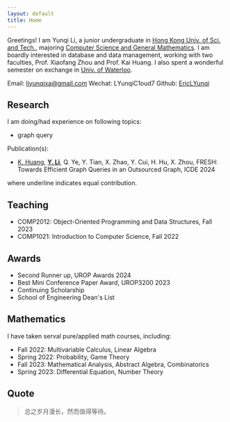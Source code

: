 ```yaml
---
layout: default
title: Home
---
```


Greetings! I am Yunqi Li, a junior undergraduate in [Hong Kong Univ. of Sci. and Tech.](https://hkust.edu.hk/), majoring [Computer Science and General Mathematics](https://cse.hkust.edu.hk/bsc/). I am boardly interested in database and data management, working with two faculties, Prof. Xiaofang Zhou and Prof. Kai Huang. I also spent a wonderful semester on exchange in [Univ. of Waterloo](https://uwaterloo.ca/).

Email: <span class="blue">liyunqixa@gmail.com</span>   <span class="blue">Wechat: LYunqiC1oud7</span>   Github: [EricLYunqi](https://github.com/EricLYunqi)

## <span class="orange">Research</span>
I am doing/had experience on following topics:
- graph query

Publication(s):
- <ins>K. Huang</ins>, <ins>**Y. Li**</ins>, Q. Ye, Y. Tian, X. Zhao, Y. Cui, H. Hu, X. Zhou, <span class="blue">FRESH: Towards Efficient Graph Queries in an Outsourced Graph</span>, ICDE 2024
  
where underline indicates equal contribution.

## <span class="orange">Teaching</span>
- COMP2012: Object-Oriented Programming and Data Structures, Fall 2023
- COMP1021: Introduction to Computer Science, Fall 2022

## <span class="orange">Awards</span>
- Second Runner up, UROP Awards 2024
- Best Mini Conference Paper Award, UROP3200 2023
- Continuing Scholarship
- School of Engineering Dean's List

## <span class="orange">Mathematics</span>
I have taken serval pure/applied math courses, including:
- Fall 2022: Multivariable Calculus, Linear Algebra
- Spring 2022: Probability, Game Theory
- Fall 2023: Mathematical Analysis, Abstract Algebra, Combinatorics
- Spring 2023: Differential Equation, Number Theory


## <span class="orange">Quote</span>

> 总之岁月漫长，然而值得等待。